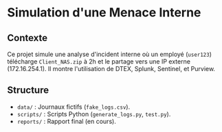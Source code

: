 # Simulation d'une Menace Interne

## Contexte
Ce projet simule une analyse d'incident interne où un employé (`user123`) télécharge `Client_NAS.zip` à 2h et le partage vers une IP externe (172.16.254.1). Il montre l'utilisation de DTEX, Splunk, Sentinel, et Purview.

## Structure
- `data/` : Journaux fictifs (`fake_logs.csv`).
- `scripts/` : Scripts Python (`generate_logs.py`, `test.py`).
- `reports/` : Rapport final (en cours).
